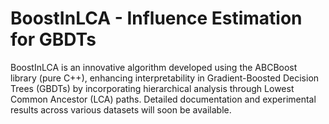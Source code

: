 # BoostInLCA - Influence Estimation for GBDTs

BoostInLCA is an innovative algorithm developed using the ABCBoost library (pure C++), enhancing interpretability in Gradient-Boosted Decision Trees (GBDTs) by incorporating hierarchical analysis through Lowest Common Ancestor (LCA) paths. Detailed documentation and experimental results across various datasets will soon be available. 
